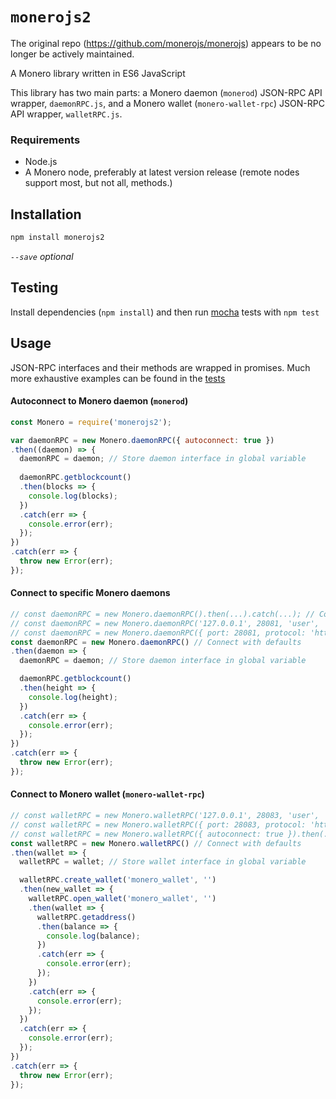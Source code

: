 # `monerojs2`
The original repo (https://github.com/monerojs/monerojs) appears to be no longer be actively maintained. 

A Monero library written in ES6 JavaScript

This library has two main parts: a Monero daemon (`monerod`) JSON-RPC API wrapper, `daemonRPC.js`, and a Monero wallet (`monero-wallet-rpc`) JSON-RPC API wrapper, `walletRPC.js`.

### Requirements
 - Node.js
 - A Monero node, preferably at latest version release (remote nodes support most, but not all, methods.)

## Installation
```bash
npm install monerojs2
```
*`--save` optional*

## Testing

Install dependencies (`npm install`) and then run [mocha](https://mochajs.org/) tests with `npm test`

## Usage

JSON-RPC interfaces and their methods are wrapped in promises.  Much more exhaustive examples can be found in the [tests](https://github.com/monerojs/monerojs/blob/dev/test/index_test.js)

#### Autoconnect to Monero daemon (`monerod`)

```js
const Monero = require('monerojs2');

var daemonRPC = new Monero.daemonRPC({ autoconnect: true })
.then((daemon) => {
  daemonRPC = daemon; // Store daemon interface in global variable
  
  daemonRPC.getblockcount()
  .then(blocks => {
    console.log(blocks);
  })
  .catch(err => {
    console.error(err);
  });
})
.catch(err => {
  throw new Error(err);
});
```

#### Connect to specific Monero daemons

```js
// const daemonRPC = new Monero.daemonRPC().then(...).catch(...); // Connect with defaults
// const daemonRPC = new Monero.daemonRPC('127.0.0.1', 28081, 'user', 'pass', 'http').then(...).catch(...); // Example of passing in parameters
// const daemonRPC = new Monero.daemonRPC({ port: 28081, protocol: 'https' }).then(...).catch(...); // Parameters can be passed in as an object/dictionary
const daemonRPC = new Monero.daemonRPC() // Connect with defaults
.then(daemon => {
  daemonRPC = daemon; // Store daemon interface in global variable

  daemonRPC.getblockcount()
  .then(height => {
    console.log(height);
  })
  .catch(err => {
    console.error(err);
  });
})
.catch(err => {
  throw new Error(err);
});
```

#### Connect to Monero wallet (`monero-wallet-rpc`)

```js
// const walletRPC = new Monero.walletRPC('127.0.0.1', 28083, 'user', 'pass', 'http').then(...).catch(...); // Example of passing in parameters
// const walletRPC = new Monero.walletRPC({ port: 28083, protocol: 'https' }).then(...).catch(...); // Parameters can be passed in as an object/dictionary
// const walletRPC = new Monero.walletRPC({ autoconnect: true }).then(...).catch(...); // Autoconnect
const walletRPC = new Monero.walletRPC() // Connect with defaults
.then(wallet => {
  walletRPC = wallet; // Store wallet interface in global variable

  walletRPC.create_wallet('monero_wallet', '')
  .then(new_wallet => {
    walletRPC.open_wallet('monero_wallet', '')
    .then(wallet => {
      walletRPC.getaddress()
      .then(balance => {
        console.log(balance);
      })
      .catch(err => {
        console.error(err);
      });
    })
    .catch(err => {
      console.error(err);
    });
  })
  .catch(err => {
    console.error(err);
  });
})
.catch(err => {
  throw new Error(err);
});
```
